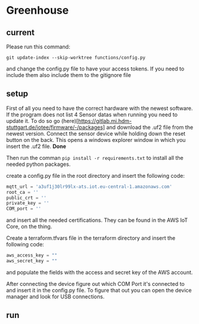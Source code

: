 # Greenhouse

## current
Please run this command:
```
git update-index --skip-worktree functions/config.py
```
and change the config.py file to have your access tokens. If you need to include them also include them to the gitignore file


## setup
    
First of all you need to have the correct hardware with the newest software. If the program does not list 4 Sensor datas when running you need to update it. To do so go (here)[https://gitlab.mi.hdm-stuttgart.de/iotee/firmware/-/packages] and download the .uf2 file from the newest version. Connect the sensor device while holding down the reset button on the back. This opens a windows explorer window in which you insert the .uf2 file. __Done__

Then run the comman `pip install -r requirements.txt` to install all the needed python packages.

create a config.py file in the root directory and insert the following code:
```python 
mqtt_url = 'a3uf1j30lr99lx-ats.iot.eu-central-1.amazonaws.com'
root_ca = ''
public_crt = ''
private_key = ''
COM_port = ''
```
and insert all the needed certifications. They can be found in the AWS IoT Core, on the thing. 

Create a terraform.tfvars file in the terraform directory and insert the following code:
```terraform    
aws_access_key = ""
aws_secret_key = ""
```
and populate the fields with the access and secret key of the AWS account.

After connecting the device figure out which COM Port it's connected to and insert it in the config.py file. To figure that out you can open the device manager and look for USB connections.

## run
